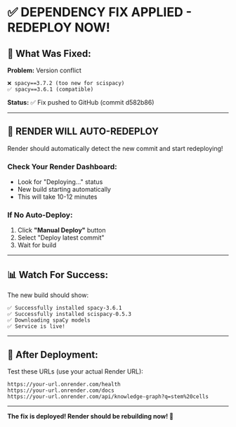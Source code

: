 # ✅ DEPENDENCY FIX APPLIED - REDEPLOY NOW!

## 🔧 What Was Fixed:

**Problem:** Version conflict
```
❌ spacy==3.7.2 (too new for scispacy)
✅ spacy==3.6.1 (compatible)
```

**Status:** ✅ Fix pushed to GitHub (commit d582b86)

---

## 🚀 RENDER WILL AUTO-REDEPLOY

Render should automatically detect the new commit and start redeploying!

### Check Your Render Dashboard:
- Look for "Deploying..." status
- New build starting automatically
- This will take 10-12 minutes

### If No Auto-Deploy:
1. Click **"Manual Deploy"** button
2. Select "Deploy latest commit"
3. Wait for build

---

## 📊 Watch For Success:

The new build should show:
```
✅ Successfully installed spacy-3.6.1
✅ Successfully installed scispacy-0.5.3
✅ Downloading spaCy models
✅ Service is live!
```

---

## 🎯 After Deployment:

Test these URLs (use your actual Render URL):
```
https://your-url.onrender.com/health
https://your-url.onrender.com/docs
https://your-url.onrender.com/api/knowledge-graph?q=stem%20cells
```

---

**The fix is deployed! Render should be rebuilding now! 🚀**
